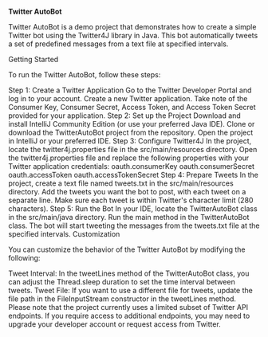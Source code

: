 **Twitter AutoBot**

Twitter AutoBot is a demo project that demonstrates how to create a simple Twitter bot using the Twitter4J library in Java. This bot automatically tweets a set of predefined messages from a text file at specified intervals.

Getting Started

To run the Twitter AutoBot, follow these steps:

Step 1: Create a Twitter Application
Go to the Twitter Developer Portal and log in to your account.
Create a new Twitter application.
Take note of the Consumer Key, Consumer Secret, Access Token, and Access Token Secret provided for your application.
Step 2: Set up the Project
Download and install IntelliJ Community Edition (or use your preferred Java IDE).
Clone or download the TwitterAutoBot project from the repository.
Open the project in IntelliJ or your preferred IDE.
Step 3: Configure Twitter4J
In the project, locate the twitter4j.properties file in the src/main/resources directory.
Open the twitter4j.properties file and replace the following properties with your Twitter application credentials:
oauth.consumerKey
oauth.consumerSecret
oauth.accessToken
oauth.accessTokenSecret
Step 4: Prepare Tweets
In the project, create a text file named tweets.txt in the src/main/resources directory.
Add the tweets you want the bot to post, with each tweet on a separate line. Make sure each tweet is within Twitter's character limit (280 characters).
Step 5: Run the Bot
In your IDE, locate the TwitterAutoBot class in the src/main/java directory.
Run the main method in the TwitterAutoBot class.
The bot will start tweeting the messages from the tweets.txt file at the specified intervals.
Customization

You can customize the behavior of the Twitter AutoBot by modifying the following:

Tweet Interval: In the tweetLines method of the TwitterAutoBot class, you can adjust the Thread.sleep duration to set the time interval between tweets.
Tweet File: If you want to use a different file for tweets, update the file path in the FileInputStream constructor in the tweetLines method.
Please note that the project currently uses a limited subset of Twitter API endpoints. If you require access to additional endpoints, you may need to upgrade your developer account or request access from Twitter.
